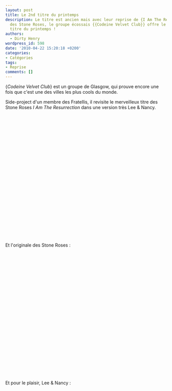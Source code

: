 ```yaml
---
layout: post
title: Le 2nd titre du printemps
description: Le titre est ancien mais avec leur reprise de {I Am The Resurrection}
  des Stone Roses, le groupe écossais {{Codeine Velvet Club}} offre le second grand
  titre du printemps !
authors:
  - Dirty Henry
wordpress_id: 598
date: '2010-04-22 15:20:18 +0200'
categories:
- Catégories
tags:
- Reprise
comments: []
---
```

{*Codeine Velvet Club*} est un groupe de Glasgow, qui prouve encore une fois que c'est une des villes les plus cools du monde. 

Side-project d'un membre des Fratellis, il revisite le merveilleux titre des Stone Roses *I Am The Resurrection* dans une version très Lee & Nancy.

<object width="480" height="385"><param name="movie" value="http://www.youtube.com/v/qFMJ145mK1Q&hl=fr_FR&fs=1&"></param><param name="allowFullScreen" value="true"></param><param name="allowscriptaccess" value="always"></param><embed src="http://www.youtube.com/v/qFMJ145mK1Q&hl=fr_FR&fs=1&" type="application/x-shockwave-flash" allowscriptaccess="always" allowfullscreen="true" width="480" height="385"></embed></object>

Et l'originale des Stone Roses :

<object width="480" height="385"><param name="movie" value="http://www.youtube.com/v/e6QnK0yql8s&hl=fr_FR&fs=1&"></param><param name="allowFullScreen" value="true"></param><param name="allowscriptaccess" value="always"></param><embed src="http://www.youtube.com/v/e6QnK0yql8s&hl=fr_FR&fs=1&" type="application/x-shockwave-flash" allowscriptaccess="always" allowfullscreen="true" width="480" height="385"></embed></object>

Et pour le plaisir, Lee & Nancy :

<object width="480" height="385"><param name="movie" value="http://www.youtube.com/v/iHtPvUHjZfU&hl=fr_FR&fs=1&"></param><param name="allowFullScreen" value="true"></param><param name="allowscriptaccess" value="always"></param><embed src="http://www.youtube.com/v/iHtPvUHjZfU&hl=fr_FR&fs=1&" type="application/x-shockwave-flash" allowscriptaccess="always" allowfullscreen="true" width="480" height="385"></embed></object>

